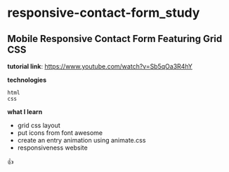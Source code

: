 # responsive-contact-form_study
## Mobile Responsive Contact Form Featuring Grid CSS

**tutorial link**: https://www.youtube.com/watch?v=Sb5qOa3R4hY


**technologies**
```
html
css
```


**what I learn**
- grid css layout
- put icons from font awesome
- create an entry animation using animate.css
- responsiveness website

:+1: